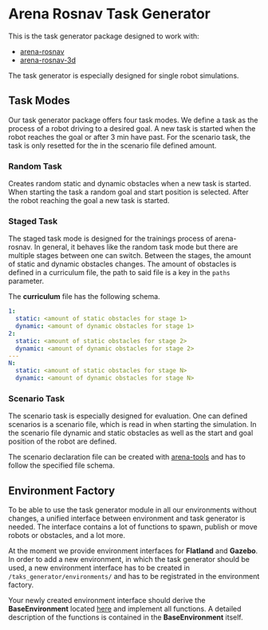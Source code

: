# Arena Rosnav Task Generator

This is the task generator package designed to work with:

- [arena-rosnav](https://github.com/Arena-Rosnav/arena-rosnav)
- [arena-rosnav-3d]()

The task generator is especially designed for single robot simulations.

## Task Modes

Our task generator package offers four task modes. We define a task as the process of a robot driving to a desired goal. A new task is started when the robot reaches the goal or after 3 min have past. For the scenario task, the task is only resetted for the in the scenario file defined amount.

### Random Task

Creates random static and dynamic obstacles when a new task is started. When starting the task a random goal and start position is selected. After the robot reaching the goal a new task is started.

### Staged Task

The staged task mode is designed for the trainings process of arena-rosnav. In general, it behaves like the random task mode but there are multiple stages between one can switch. Between the stages, the amount of static and dynamic obstacles changes. The amount of obstacles is defined in a curriculum file, the path to said file is a key in the `paths` parameter.

The **curriculum** file has the following schema.

```yaml
1:
  static: <amount of static obstacles for stage 1>
  dynamic: <amount of dynamic obstacles for stage 1>
2:
  static: <amount of static obstacles for stage 2>
  dynamic: <amount of dynamic obstacles for stage 2>
---
N:
  static: <amount of static obstacles for stage N>
  dynamic: <amount of dynamic obstacles for stage N>
```

### Scenario Task

The scenario task is especially designed for evaluation. One can defined scenarios
is a scenario file, which is read in when starting the simulation. In the scenario
file dynamic and static obstacles as well as the start and goal position of the
robot are defined.

The scenario declaration file can be created with [arena-tools](https://github.com/Arena-Rosnav/arena-tools) and has to follow
the specified file schema.

## Environment Factory

To be able to use the task generator module in all our environments without changes, a unified interface between environment and task generator is needed. The interface contains a lot of functions to spawn, publish or move robots or obstacles, and a lot more.

At the moment we provide environment interfaces for **Flatland** and **Gazebo**. In order to add a new environment, in which the task generator should be used, a new environment interface has to be created in `/taks_generator/environments/` and has to be registrated in the environment factory.

Your newly created environment interface should derive the **BaseEnvironment** located [here](TODO) and implement all functions. A detailed description of the functions is contained in the **BaseEnvironment** itself.
